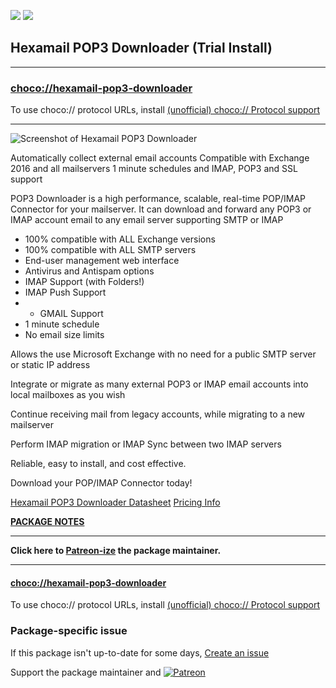 [![](https://img.shields.io/chocolatey/v/hexamail-pop3-downloader?color=green&label=hexamail-pop3-downloader)](https://chocolatey.org/packages/hexamail-pop3-downloader) [![](https://img.shields.io/chocolatey/dt/hexamail-pop3-downloader)](https://chocolatey.org/packages/hexamail-pop3-downloader)

## Hexamail POP3 Downloader (Trial Install)

---

### [choco://hexamail-pop3-downloader](choco://hexamail-pop3-downloader)
To use choco:// protocol URLs, install [(unofficial) choco:// Protocol support ](https://chocolatey.org/packages/choco-protocol-support)

---

	
![Screenshot of Hexamail POP3 Downloader](https://www.hexamail.com/hexamailpop3downloader/images/pop3acc.png)

Automatically collect external email accounts
Compatible with Exchange 2016 and all mailservers
1 minute schedules and IMAP, POP3 and SSL support

POP3 Downloader is a high performance, scalable, real-time POP/IMAP Connector for your mailserver. It can download and forward any POP3 or IMAP account email to any email server supporting SMTP or IMAP

* 100% compatible with ALL Exchange versions
* 100% compatible with ALL SMTP servers
* End-user management web interface
* Antivirus and Antispam options
* IMAP Support (with Folders!)
* IMAP Push Support
* * GMAIL Support
* 1 minute schedule
* No email size limits

Allows the use Microsoft Exchange with no need for a public SMTP server or static IP address

Integrate or migrate as many external POP3 or IMAP email accounts into local mailboxes as you wish

Continue receiving mail from legacy accounts, while migrating to a new mailserver

Perform IMAP migration or IMAP Sync between two IMAP servers

Reliable, easy to install, and cost effective.

Download your POP/IMAP Connector today!

[Hexamail POP3 Downloader Datasheet](https://www.hexamail.com/hexamailpop3downloader/datasheet.htm)
[Pricing Info](https://www.hexamail.com/pricing.html?puid=hexamailpop3downloader)

**[PACKAGE NOTES](https://github.com/bcurran3/ChocolateyPackages/blob/master/hexamail-pop3-downloader/readme.md)**



---

**Click here to [Patreon-ize](https://www.patreon.com/bcurran3) the package maintainer.**

---

#### [choco://hexamail-pop3-downloader](choco://hexamail-pop3-downloader)
To use choco:// protocol URLs, install [(unofficial) choco:// Protocol support ](https://chocolatey.org/packages/choco-protocol-support)

### Package-specific issue
If this package isn't up-to-date for some days, [Create an issue](https://github.com/tunisiano187/Chocolatey-packages/issues/new/choose)

Support the package maintainer and [![Patreon](https://cdn.jsdelivr.net/gh/tunisiano187/Chocolatey-packages@d15c4e19c709e7148588d4523ffc6dd3cd3c7e5e/icons/patreon.png)](https://www.patreon.com/tunisiano)
